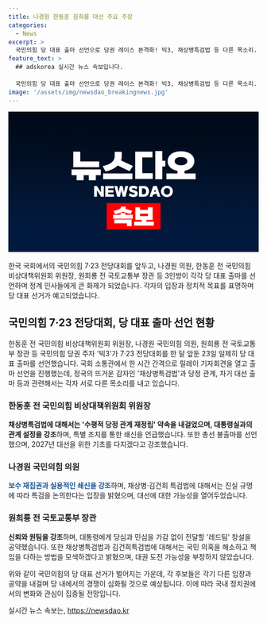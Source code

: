 ```yaml
---
title: 나경원 한동훈 원희룡 대선 주요 주장
categories:
  - News
excerpt: >
  국민의힘 당 대표 출마 선언으로 당권 레이스 본격화! 빅3, 채상병특검법 등 다른 목소리. 한 전 위원장, 수평적 당정 관계 재정립 약속. 나 의원, 보수 재집권 공약과 채상병·김건희 특검법 반대 입장. 원 전 장관, 신뢰와 원팀 강조. 세 사람, 대선 출마 여부와 관련해서 각기 다른 입장. 전당대회를 앞둔 레이스가 예상보다 거센 신경전을 보이며 본격화.
feature_text: >
  ## adskorea 실시간 뉴스 속보입니다.

  국민의힘 당 대표 출마 선언으로 당권 레이스 본격화! 빅3, 채상병특검법 등 다른 목소리. 한 전 위원장, 수평적 당정 관계 재정립 약속. 나 의원, 보수 재집권 공약과 채상병·김건희 특검법 반대 입장. 원 전 장관, 신뢰와 원팀 강조. 세 사람, 대선 출마 여부와 관련해서 각기 다른 입장. 전당대회를 앞둔 레이스가 예상보다 거센 신경전을 보이며 본격화.
image: '/assets/img/newsdao_breakingnews.jpg'
---
```


<p><img src="/assets/img/newsdao_breakingnews.jpg" alt="adskorea 속보" /></p>

<p>한국 국회에서의 국민의힘 7·23 전당대회를 앞두고, 나경원 의원, 한동훈 전 국민의힘 비상대책위원회 위원장, 원희룡 전 국토교통부 장관 등 3인방이 각각 당 대표 출마를 선언하며 정계 인사들에게 큰 화제가 되었습니다. 각자의 입장과 정치적 목표를 표명하며 당 대표 선거가 예고되었습니다. </p>

<h2 data-ke-size="size26">국민의힘 7·23 전당대회, 당 대표 출마 선언 현황</h2>

<p data-ke-size="size16">한동훈 전 국민의힘 비상대책위원회 위원장, 나경원 국민의힘 의원, 원희룡 전 국토교통부 장관 등 국민의힘 당권 주자 '빅3'가 7·23 전당대회를 한 달 앞둔 23일 일제히 당 대표 출마를 선언했습니다. 국회 소통관에서 한 시간 간격으로 릴레이 기자회견을 열고 출마 선언을 진행했는데, 정국의 뜨거운 감자인 '채상병특검법'과 당정 관계, 차기 대선 출마 등과 관련해서는 각자 서로 다른 목소리를 내고 있습니다.</p>

<h3 data-ke-size="size24">한동훈 전 국민의힘 비상대책위원회 위원장</h3>

<p data-ke-size="size16"><b>채상병특검법에 대해서는 '수평적 당정 관계 재정립' 약속을 내걸었으며, 대통령실과의 관계 설정을 강조</b>하며, 특별 조치를 통한 쇄신을 언급했습니다. 또한 총선 불출마를 선언했으며, 2027년 대선을 위한 기초를 다지겠다고 강조했습니다.</p>

<h3 data-ke-size="size24">나경원 국민의힘 의원</h3>

<p data-ke-size="size16"><span style="color: #1a5490;"><b>보수 재집권과 실용적인 쇄신을 강조</b></span>하며, 채상병·김건희 특검법에 대해서는 진실 규명에 따라 특검을 논의한다는 입장을 밝혔으며, 대선에 대한 가능성을 열어두었습니다.</p>

<h3 data-ke-size="size24">원희룡 전 국토교통부 장관</h3>

<p data-ke-size="size16"><b>신뢰와 원팀을 강조</b>하며, 대통령에게 당심과 민심을 가감 없이 전달할 '레드팀' 창설을 공약했습니다. 또한 채상병특검법과 김건희특검법에 대해서는 국민 의혹을 해소하고 책임을 다하는 방법을 모색하겠다고 밝혔으며, 대권 도전 가능성을 부정하지 않았습니다.</p>

<p>위와 같이 국민의힘의 당 대표 선거가 벌어지는 가운데, 각 후보들은 각기 다른 입장과 공약을 내걸며 당 내에서의 경쟁이 심화될 것으로 예상됩니다. 이에 따라 국내 정치권에서의 변화와 관심이 집중될 전망입니다.</p>
실시간 뉴스 속보는, <a href="https://newsdao.kr" rel="dofollow">https://newsdao.kr</a>


